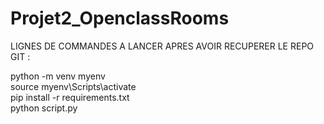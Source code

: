# Projet2_OpenclassRooms


LIGNES DE COMMANDES A LANCER APRES AVOIR RECUPERER LE REPO GIT :

python -m venv myenv<br>
source myenv\Scripts\activate<br>
pip install -r requirements.txt<br>
python script.py<br>
